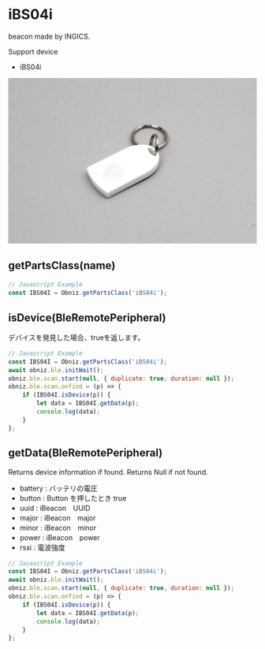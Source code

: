 # iBS04i
beacon made by INGICS.

Support device

- iBS04i

![](image.jpg)


## getPartsClass(name)

```javascript
// Javascript Example
const IBS04I = Obniz.getPartsClass('iBS04i');
```

## isDevice(BleRemotePeripheral)

デバイスを発見した場合、trueを返します。

```javascript
// Javascript Example
const IBS04I = Obniz.getPartsClass('iBS04i');
await obniz.ble.initWait();
obniz.ble.scan.start(null, { duplicate: true, duration: null });
obniz.ble.scan.onfind = (p) => {
    if (IBS04I.isDevice(p)) {
        let data = IBS04I.getData(p);
        console.log(data);
    }
};
```

## getData(BleRemotePeripheral)

Returns device information if found. Returns Null if not found.

- battery : バッテリの電圧
- button : Button を押したとき true
- uuid : iBeacon　UUID
- major : iBeacon　major
- minor : iBeacon　minor
- power : iBeacon　power
- rssi : 電波強度

```javascript
// Javascript Example
const IBS04I = Obniz.getPartsClass('iBS04i');
await obniz.ble.initWait();
obniz.ble.scan.start(null, { duplicate: true, duration: null });
obniz.ble.scan.onfind = (p) => {
    if (IBS04I.isDevice(p)) {
        let data = IBS04I.getData(p);
        console.log(data);
    }
};
```
